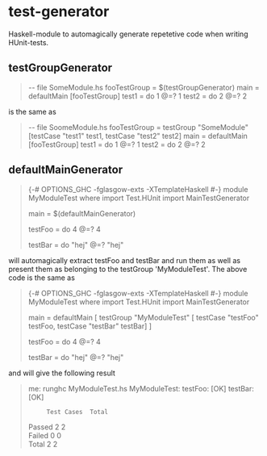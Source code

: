 # test-generator

Haskell-module to automagically generate repetetive code when writing HUnit-tests.

## testGroupGenerator

> -- file SomeModule.hs
> fooTestGroup = $(testGroupGenerator)
> main = defaultMain [fooTestGroup]
> test1 = do 1 @=? 1
> test2 = do 2 @=? 2

is the same as

> -- file SoomeModule.hs
> fooTestGroup = testGroup "SomeModule" [testCase "test1" test1, testCase "test2" test2]
> main = defaultMain [fooTestGroup]
> test1 = do 1 @=? 1
> test2 = do 2 @=? 2

## defaultMainGenerator

> {-# OPTIONS_GHC -fglasgow-exts -XTemplateHaskell #-}
> module MyModuleTest where
> import Test.HUnit
> import MainTestGenerator
> 
> main = $(defaultMainGenerator)
>
> testFoo = do 4 @=? 4
>
> testBar = do "hej" @=? "hej"

will automagically extract testFoo and testBar and run them as well as present them as belonging to the testGroup 'MyModuleTest'. The above code is the same as

> {-# OPTIONS_GHC -fglasgow-exts -XTemplateHaskell #-}
> module MyModuleTest where
> import Test.HUnit
> import MainTestGenerator
> 
> main =
>   defaultMain [
>     testGroup "MyModuleTest" [ testCase "testFoo" testFoo, testCase "testBar" testBar]
>     ]
>
> testFoo = do 4 @=? 4
>
> testBar = do "hej" @=? "hej"

and will give the following result

> me: runghc MyModuleTest.hs 
> MyModuleTest:
>   testFoo: [OK]
>   testBar: [OK]
> 
>          Test Cases  Total      
>  Passed  2           2          
>  Failed  0           0          
>  Total   2           2 
